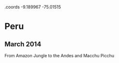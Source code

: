 .coords -9.189967 -75.01515

# Peru
## March 2014

From Amazon Jungle to the Andes and Macchu Picchu
